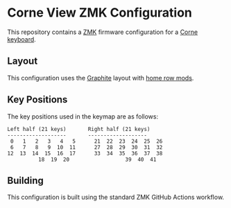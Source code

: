 # Corne View ZMK Configuration

This repository contains a [ZMK](https://github.com/zmkfirmware/zmk) firmware configuration for a [Corne keyboard](https://github.com/foostan/crkbd).

## Layout

This configuration uses the [Graphite](https://github.com/rdavison/graphite-layout) layout with [home row mods](https://precondition.github.io/home-row-mods).

## Key Positions

The key positions used in the keymap are as follows:

```
Left half (21 keys)       Right half (21 keys)
-------------------       -------------------
 0   1   2   3   4   5      21  22  23  24  25  26
 6   7   8   9  10  11      27  28  29  30  31  32
12  13  14  15  16  17      33  34  35  36  37  38
          18  19  20                  39  40  41
```

## Building

This configuration is built using the standard ZMK GitHub Actions workflow.
